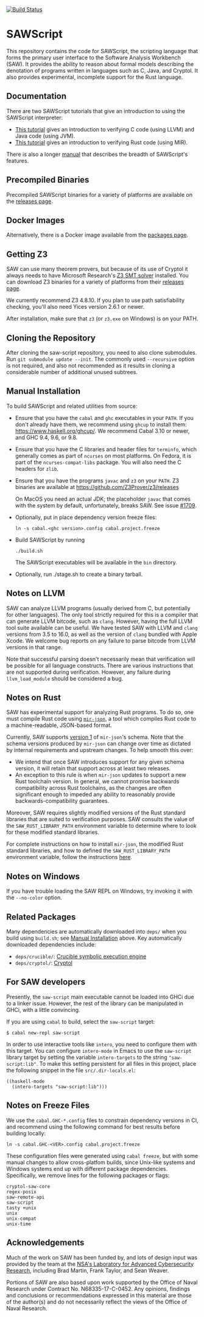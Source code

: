 [![Build Status](https://github.com/GaloisInc/saw-script/workflows/SAWScript/badge.svg)](https://github.com/GaloisInc/saw-script/actions?query=event%3Aschedule)

# SAWScript

This repository contains the code for SAWScript, the scripting
language that forms the primary user interface to the Software
Analysis Workbench (SAW). It provides the ability to reason about
formal models describing the denotation of programs written in
languages such as C, Java, and Cryptol. It also provides experimental,
incomplete support for the Rust language.

## Documentation

There are two SAWScript tutorials that give an introduction to using the
SAWScript interpreter:

* [This tutorial](https://github.com/GaloisInc/saw-script/blob/master/doc/pdfs/llvm-java-verification-with-saw.pdf) gives an
  introduction to verifying C code (using LLVM) and Java code (using JVM).
* [This tutorial](https://github.com/GaloisInc/saw-script/blob/master/doc/pdfs/rust-verification-with-saw.pdf)
  gives an introduction to verifying Rust code (using MIR).

There is also a longer
[manual](https://github.com/GaloisInc/saw-script/blob/master/doc/pdfs/saw-user-manual.pdf)
that describes the breadth of SAWScript's features.

## Precompiled Binaries

Precompiled SAWScript binaries for a variety of platforms are available
on the [releases
page](https://github.com/GaloisInc/saw-script/releases).

## Docker Images

Alternatively, there is a Docker image available from the [packages
page](https://github.com/orgs/GaloisInc/packages/container/package/saw).

## Getting Z3

SAW can use many theorem provers, but because of its use of Cryptol it
always needs to have Microsoft Research's [Z3 SMT
solver](https://github.com/Z3Prover/z3) installed.  You can download Z3
binaries for a variety of platforms from their [releases
page](https://github.com/Z3Prover/z3/releases).

We currently recommend Z3 4.8.10. If you plan to use path satisfiability
checking, you'll also need Yices version 2.6.1 or newer.

After installation, make sure that `z3` (or `z3.exe` on Windows)
is on your PATH.

## Cloning the Repository

After cloning the saw-script repository, you need to also clone
submodules.
Run `git submodule update --init`.
The commonly used `--recursive` option is not required, and also not
recommended as it results in cloning a considerable number of
additional unused subtrees.

## Manual Installation

To build SAWScript and related utilities from source:

  * Ensure that you have the `cabal` and `ghc` executables in your
    `PATH`. If you don't already have them, we recommend using `ghcup`
    to install them: <https://www.haskell.org/ghcup/>. We recommend
    Cabal 3.10 or newer, and GHC 9.4, 9.6, or 9.8.

  * Ensure that you have the C libraries and header files for
    `terminfo`, which generally comes as part of `ncurses` on most
    platforms. On Fedora, it is part of the `ncurses-compat-libs` package.
    You will also need the C headers for `zlib`.

  * Ensure that you have the programs `javac` and `z3` on your
    `PATH`. Z3 binaries are available at
    https://github.com/Z3Prover/z3/releases

    On MacOS you need an actual JDK; the placeholder `javac` that
    comes with the system by default, unfortunately, breaks SAW.
    See issue [#1709](https://github.com/GaloisInc/saw-script/issues/1709).

  * Optionally, put in place dependency version freeze files:

        ln -s cabal.<ghc version>.config cabal.project.freeze

  * Build SAWScript by running

        ./build.sh

    The SAWScript executables will be available in the `bin` directory.

  * Optionally, run ./stage.sh to create a binary tarball.

## Notes on LLVM

SAW can analyze LLVM programs (usually derived from C, but potentially
for other languages). The only tool strictly required for this is a
compiler that can generate LLVM bitcode, such as `clang`. However,
having the full LLVM tool suite available can be useful. We have tested
SAW with LLVM and `clang` versions from 3.5 to 16.0, as well as the
version of `clang` bundled with Apple Xcode. We welcome bug reports on
any failure to parse bitcode from LLVM versions in that range.

Note that successful parsing doesn't necessarily mean that verification
will be possible for all language constructs. There are various
instructions that are not supported during verification. However,
any failure during `llvm_load_module` should be considered a bug.

## Notes on Rust

SAW has experimental support for analyzing Rust programs. To do so, one must
compile Rust code using [`mir-json`](https://github.com/GaloisInc/mir-json), a
tool which compiles Rust code to a machine-readable, JSON-based format.

Currently, SAW supports [version
1](https://github.com/GaloisInc/mir-json/blob/master/SCHEMA_CHANGELOG.md#1) of
`mir-json`'s schema. Note that the schema versions produced by `mir-json` can
change over time as dictated by internal requirements and upstream changes. To
help smooth this over:

* We intend that once SAW introduces support for any given schema version, it
  will retain that support across at least two releases.
* An exception to this rule is when `mir-json` updates to support a new Rust
  toolchain version. In general, we cannot promise backwards compatibility
  across Rust toolchains, as the changes are often significant enough to
  impeded any ability to reasonably provide backwards-compatibility guarantees.

Moreover, SAW requires slightly modified versions of the Rust standard
libraries that are suited to verification purposes. SAW consults the value of
the `SAW_RUST_LIBRARY_PATH` environment variable to determine where to look for
these modified standard libraries.

For complete instructions on how to install `mir-json`, the modified Rust
standard libraries, and how to defined the `SAW_RUST_LIBRARY_PATH` environment
variable, follow the instructions
[here](https://github.com/GaloisInc/mir-json#installation-instructions).

## Notes on Windows

If you have trouble loading the SAW REPL on Windows, try invoking it
with the `--no-color` option.

## Related Packages

Many dependencies are automatically downloaded into `deps/` when you
build using `build.sh`; see
[Manual Installation](#manual-installation) above. Key automatically
downloaded dependencies include:

* `deps/crucible/`:         [Crucible symbolic execution engine](https://github.com/GaloisInc/crucible)
* `deps/cryptol/`:          [Cryptol](https://github.com/GaloisInc/cryptol)

## For SAW developers

Presently, the `saw-script` main executable cannot be loaded into GHCi due to a
linker issue. However, the rest of the library can be manipulated in GHCi, with
a little convincing.

If you are using `cabal` to build, select the `saw-script` target:

```
$ cabal new-repl saw-script
```

In order to use interactive tools like `intero`, you need to configure them with
this target. You can configure `intero-mode` in Emacs to use the `saw-script`
library target by setting the variable `intero-targets` to the string
`"saw-script:lib"`. To make this setting persistent for all files in this
project, place the following snippet in the file `src/.dir-locals.el`:

```elisp
((haskell-mode
  (intero-targets "saw-script:lib")))
```

## Notes on Freeze Files

We use the `cabal.GHC-*.config` files to constrain dependency versions
in CI, and recommend using the following command for best results before
building locally:

```
ln -s cabal.GHC-<VER>.config cabal.project.freeze
```

These configuration files were generated using `cabal freeze`, but with
some manual changes to allow cross-platfom builds, since Unix-like
systems and Windows systems end up with different package dependencies.
Specifically, we remove lines for the following packages or flags:

```
cryptol-saw-core
regex-posix
saw-remote-api
saw-script
tasty +unix
unix
unix-compat
unix-time
```

## Acknowledgements

Much of the work on SAW has been funded by, and lots of design input was
provided by the team at the [NSA's Laboratory for Advanced Cybersecurity
Research](https://www.nsa.gov/Research/NSA-Mission-Oriented-Research/LAC/),
including Brad Martin, Frank Taylor, and Sean Weaver.

Portions of SAW are also based upon work supported by the Office
of Naval Research under Contract No. N68335-17-C-0452. Any opinions,
findings and conclusions or recommendations expressed in this
material are those of the author(s) and do not necessarily reflect
the views of the Office of Naval Research.
